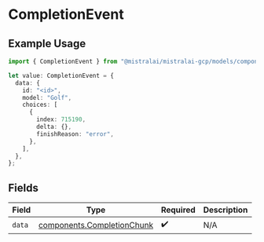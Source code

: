 # CompletionEvent

## Example Usage

```typescript
import { CompletionEvent } from "@mistralai/mistralai-gcp/models/components";

let value: CompletionEvent = {
  data: {
    id: "<id>",
    model: "Golf",
    choices: [
      {
        index: 715190,
        delta: {},
        finishReason: "error",
      },
    ],
  },
};
```

## Fields

| Field                                                                    | Type                                                                     | Required                                                                 | Description                                                              |
| ------------------------------------------------------------------------ | ------------------------------------------------------------------------ | ------------------------------------------------------------------------ | ------------------------------------------------------------------------ |
| `data`                                                                   | [components.CompletionChunk](../../models/components/completionchunk.md) | :heavy_check_mark:                                                       | N/A                                                                      |